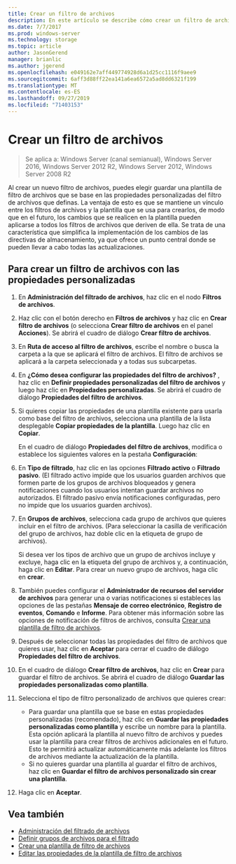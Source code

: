 ```yaml
---
title: Crear un filtro de archivos
description: En este artículo se describe cómo crear un filtro de archivos
ms.date: 7/7/2017
ms.prod: windows-server
ms.technology: storage
ms.topic: article
author: JasonGerend
manager: brianlic
ms.author: jgerend
ms.openlocfilehash: e049162e7aff449774928d6a1d25cc1116f9aee9
ms.sourcegitcommit: 6aff3d88ff22ea141a6ea6572a5ad8dd6321f199
ms.translationtype: MT
ms.contentlocale: es-ES
ms.lasthandoff: 09/27/2019
ms.locfileid: "71403153"
---
```

# <a name="create-a-file-screen"></a>Crear un filtro de archivos

> Se aplica a: Windows Server (canal semianual), Windows Server 2016, Windows Server 2012 R2, Windows Server 2012, Windows Server 2008 R2

Al crear un nuevo filtro de archivos, puedes elegir guardar una plantilla de filtro de archivos que se base en las propiedades personalizadas del filtro de archivos que definas. La ventaja de esto es que se mantiene un vínculo entre los filtros de archivos y la plantilla que se usa para crearlos, de modo que en el futuro, los cambios que se realicen en la plantilla pueden aplicarse a todos los filtros de archivos que deriven de ella. Se trata de una característica que simplifica la implementación de los cambios de las directivas de almacenamiento, ya que ofrece un punto central donde se pueden llevar a cabo todas las actualizaciones.

## <a name="to-create-a-file-screen-with-custom-properties"></a>Para crear un filtro de archivos con las propiedades personalizadas

1.  En **Administración del filtrado de archivos**, haz clic en el nodo **Filtros de archivos**.

2.  Haz clic con el botón derecho en **Filtros de archivos** y haz clic en **Crear filtro de archivos** (o selecciona **Crear filtro de archivos** en el panel **Acciones**). Se abrirá el cuadro de diálogo **Crear filtro de archivos**.

3.  En **Ruta de acceso al filtro de archivos**, escribe el nombre o busca la carpeta a la que se aplicará el filtro de archivos. El filtro de archivos se aplicará a la carpeta seleccionada y a todas sus subcarpetas.

4.  En **¿Cómo desea configurar las propiedades del filtro de archivos?** , haz clic en **Definir propiedades personalizadas del filtro de archivos** y luego haz clic en **Propiedades personalizadas**. Se abrirá el cuadro de diálogo **Propiedades del filtro de archivos**.

5.  Si quieres copiar las propiedades de una plantilla existente para usarla como base del filtro de archivos, selecciona una plantilla de la lista desplegable **Copiar propiedades de la plantilla**. Luego haz clic en **Copiar**.

    En el cuadro de diálogo **Propiedades del filtro de archivos**, modifica o establece los siguientes valores en la pestaña **Configuración**:

6.  En **Tipo de filtrado**, haz clic en las opciones **Filtrado activo** o **Filtrado pasivo**. (El filtrado activo impide que los usuarios guarden archivos que formen parte de los grupos de archivos bloqueados y genera notificaciones cuando los usuarios intentan guardar archivos no autorizados. El filtrado pasivo envía notificaciones configuradas, pero no impide que los usuarios guarden archivos).

7.  En **Grupos de archivos**, selecciona cada grupo de archivos que quieres incluir en el filtro de archivos. (Para seleccionar la casilla de verificación del grupo de archivos, haz doble clic en la etiqueta de grupo de archivos).

    Si desea ver los tipos de archivo que un grupo de archivos incluye y excluye, haga clic en la etiqueta del grupo de archivos y, a continuación, haga clic en **Editar**. Para crear un nuevo grupo de archivos, haga clic en **crear**.

8.  También puedes configurar el **Administrador de recursos del servidor de archivos** para generar una o varias notificaciones si estableces las opciones de las pestañas **Mensaje de correo electrónico**, **Registro de eventos**, **Comando** e **Informe**. Para obtener más información sobre las opciones de notificación de filtros de archivos, consulta [Crear una plantilla de filtro de archivos](create-file-screen-template.md).

9.  Después de seleccionar todas las propiedades del filtro de archivos que quieres usar, haz clic en **Aceptar** para cerrar el cuadro de diálogo **Propiedades del filtro de archivos**.

10. En el cuadro de diálogo **Crear filtro de archivos**, haz clic en **Crear** para guardar el filtro de archivos. Se abrirá el cuadro de diálogo **Guardar las propiedades personalizadas como plantilla**.

11. Selecciona el tipo de filtro personalizado de archivos que quieres crear:

    -   Para guardar una plantilla que se base en estas propiedades personalizadas (recomendado), haz clic en **Guardar las propiedades personalizadas como plantilla** y escribe un nombre para la plantilla. Esta opción aplicará la plantilla al nuevo filtro de archivos y puedes usar la plantilla para crear filtros de archivos adicionales en el futuro. Esto te permitirá actualizar automáticamente más adelante los filtros de archivos mediante la actualización de la plantilla.
    -   Si no quieres guardar una plantilla al guardar el filtro de archivos, haz clic en **Guardar el filtro de archivos personalizado sin crear una plantilla**.

12. Haga clic en **Aceptar**.

## <a name="see-also"></a>Vea también

-   [Administración del filtrado de archivos](file-screening-management.md)
-   [Definir grupos de archivos para el filtrado](define-file-groups-for-screening.md)
-   [Crear una plantilla de filtro de archivos](create-file-screen-template.md)
-   [Editar las propiedades de la plantilla de filtro de archivos](edit-file-screen-template-properties.md)



